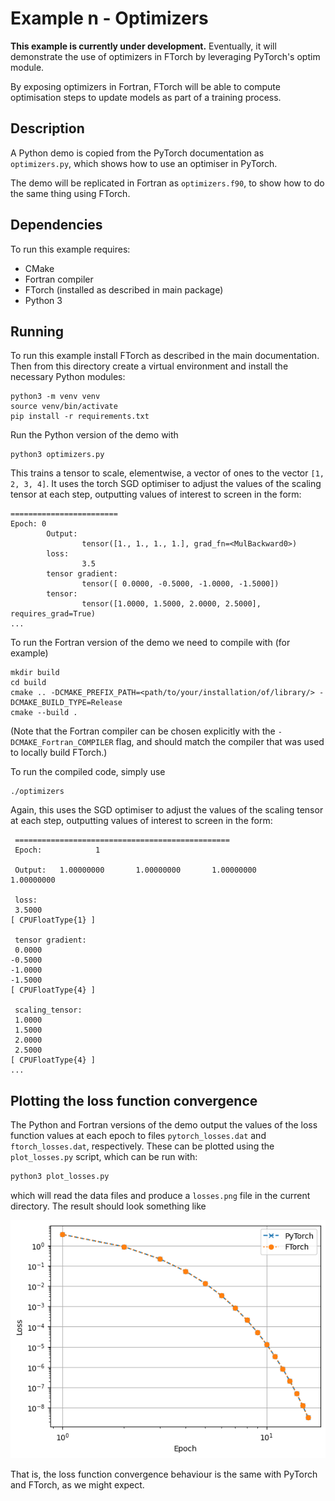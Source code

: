 # Example n - Optimizers

**This example is currently under development.** Eventually, it will demonstrate
the use of optimizers in FTorch by leveraging PyTorch's optim module.

By exposing optimizers in Fortran, FTorch will be able to compute optimisation
steps to update models as part of a training process.

## Description

A Python demo is copied from the PyTorch documentation as `optimizers.py`, which
shows how to use an optimiser in PyTorch.

The demo will be replicated in Fortran as `optimizers.f90`, to show how to do the
same thing using FTorch.

## Dependencies

To run this example requires:

- CMake
- Fortran compiler
- FTorch (installed as described in main package)
- Python 3

## Running

To run this example install FTorch as described in the main documentation.
Then from this directory create a virtual environment and install the necessary
Python modules:
```
python3 -m venv venv
source venv/bin/activate
pip install -r requirements.txt
```

Run the Python version of the demo with
```
python3 optimizers.py
```
This trains a tensor to scale, elementwise, a vector of ones to the vector `[1, 2, 3, 4]`.
It uses the torch SGD optimiser to adjust the values of the scaling tensor at each step,
outputting values of interest to screen in the form:
```console
========================
Epoch: 0
        Output:
                tensor([1., 1., 1., 1.], grad_fn=<MulBackward0>)
        loss:
                3.5
        tensor gradient:
                tensor([ 0.0000, -0.5000, -1.0000, -1.5000])
        tensor:
                tensor([1.0000, 1.5000, 2.0000, 2.5000], requires_grad=True)
...
```

To run the Fortran version of the demo we need to compile with (for example)
```
mkdir build
cd build
cmake .. -DCMAKE_PREFIX_PATH=<path/to/your/installation/of/library/> -DCMAKE_BUILD_TYPE=Release
cmake --build .
```

(Note that the Fortran compiler can be chosen explicitly with the `-DCMAKE_Fortran_COMPILER` flag,
and should match the compiler that was used to locally build FTorch.)

To run the compiled code, simply use
```
./optimizers
```
Again, this uses the SGD optimiser to adjust the values of the scaling tensor at
each step, outputting values of interest to screen in the form:
```console
 ================================================
 Epoch:            1

 Output:   1.00000000       1.00000000       1.00000000       1.00000000

 loss:
 3.5000
[ CPUFloatType{1} ]

 tensor gradient:
 0.0000
-0.5000
-1.0000
-1.5000
[ CPUFloatType{4} ]

 scaling_tensor:
 1.0000
 1.5000
 2.0000
 2.5000
[ CPUFloatType{4} ]
...
```

## Plotting the loss function convergence

The Python and Fortran versions of the demo output the values of the loss
function values at each epoch to files `pytorch_losses.dat` and
`ftorch_losses.dat`, respectively. These can be plotted using the
`plot_losses.py` script, which can be run with:
```sh
python3 plot_losses.py
```
which will read the data files and produce a `losses.png` file in the current
directory. The result should look something like

![Losses](expected_losses.png)

That is, the loss function convergence behaviour is the same with PyTorch and
FTorch, as we might expect.
